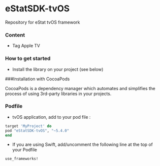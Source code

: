 # eStatSDK-tvOS
Repository for eStat tvOS framework

### Content
* Tag Apple TV

### How to get started
- Install the library on your project (see below)

###Installation with CocoaPods

CocoaPods is a dependency manager which automates and simplifies the process of using 3rd-party libraries in your projects.

### Podfile

- tvOS application, add to your pod file : 

```ruby
target 'MyProject' do
pod "eStatSDK-tvOS", "~5.4.0"
end
```

- If you are using Swift, add/uncomment the following line at the top of your Podfile

```ruby
use_frameworks!
```
 
